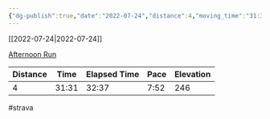 ```yaml
---
{"dg-publish":true,"date":"2022-07-24","distance":4,"moving_time":"31:31","elapsed_time":"32:37","pace":"7:52","total_elevation_gain":246,"url":"https://www.strava.com/activities/7523367449","permalink":"/01-personal/strava/2022-07-24-afternoon-run/","dgPassFrontmatter":true}
---
```



[[2022-07-24\|2022-07-24]]

[Afternoon Run](https://www.strava.com/activities/7523367449)

| Distance | Time  | Elapsed Time | Pace | Elevation |
| -------- | ----- | ------------ | ---- | --------- |
| 4        | 31:31 | 32:37        | 7:52 | 246       |




#strava
